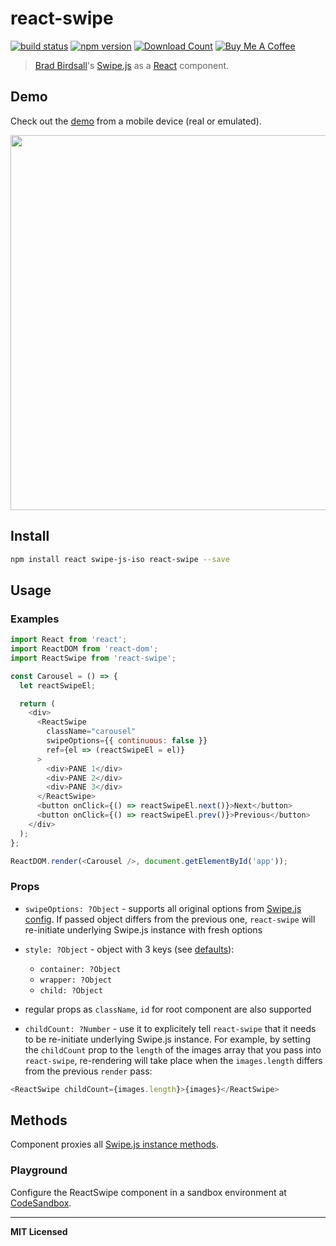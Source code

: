 # react-swipe

[![build status](http://img.shields.io/travis/voronianski/react-swipe.svg?style=flat)](https://travis-ci.org/voronianski/react-swipe)
[![npm version](http://badge.fury.io/js/react-swipe.svg)](http://badge.fury.io/js/react-swipe)
[![Download Count](http://img.shields.io/npm/dm/react-swipe.svg?style=flat)](http://www.npmjs.com/package/react-swipe)
<a href="https://www.buymeacoffee.com/voronianski" target="_blank"><img src="https://www.buymeacoffee.com/assets/img/custom_images/orange_img.png" height="20" alt="Buy Me A Coffee" style="height: auto !important;width: auto !important;" ></a>

> [Brad Birdsall](https://github.com/thebird)'s [Swipe.js](https://github.com/voronianski/swipe-js-iso) as a [React](http://facebook.github.io/react) component.

## Demo

Check out the [demo](http://voronianski.github.io/react-swipe/demo/) from a mobile device (real or emulated).

<img src="https://user-images.githubusercontent.com/974035/34205307-30965ccc-e582-11e7-9384-fe1ce991ff4f.gif" width="600" />

## Install

```bash
npm install react swipe-js-iso react-swipe --save
```

## Usage

### Examples

```javascript
import React from 'react';
import ReactDOM from 'react-dom';
import ReactSwipe from 'react-swipe';

const Carousel = () => {
  let reactSwipeEl;

  return (
    <div>
      <ReactSwipe
        className="carousel"
        swipeOptions={{ continuous: false }}
        ref={el => (reactSwipeEl = el)}
      >
        <div>PANE 1</div>
        <div>PANE 2</div>
        <div>PANE 3</div>
      </ReactSwipe>
      <button onClick={() => reactSwipeEl.next()}>Next</button>
      <button onClick={() => reactSwipeEl.prev()}>Previous</button>
    </div>
  );
};

ReactDOM.render(<Carousel />, document.getElementById('app'));
```

### Props

- `swipeOptions: ?Object` - supports all original options from [Swipe.js config](https://github.com/voronianski/swipe-js-iso#config-options). If passed object differs from the previous one, `react-swipe` will re-initiate underlying Swipe.js instance with fresh options

- `style: ?Object` - object with 3 keys (see [defaults](https://github.com/voronianski/react-swipe/blob/gh-pages/src/reactSwipe.js#L28)):

  - `container: ?Object`
  - `wrapper: ?Object`
  - `child: ?Object`

- regular props as `className`, `id` for root component are also supported

- `childCount: ?Number` - use it to explicitely tell `react-swipe` that it needs to be re-initiate underlying Swipe.js instance. For example, by setting the `childCount` prop to the `length` of the images array that you pass into `react-swipe`, re-rendering will take place when the `images.length` differs from the previous `render` pass:

```js
<ReactSwipe childCount={images.length}>{images}</ReactSwipe>
```

## Methods

Component proxies all [Swipe.js instance methods](https://github.com/voronianski/swipe-js-iso/#swipe-api).

### Playground

Configure the ReactSwipe component in a sandbox environment at [CodeSandbox](https://codesandbox.io/s/q86m8n9qnj).

---

**MIT Licensed**
